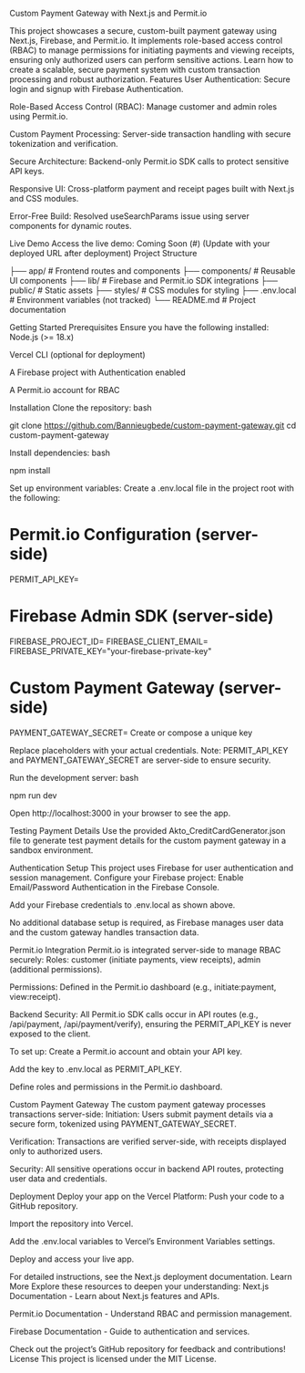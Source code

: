 Custom Payment Gateway with Next.js and Permit.io

This project showcases a secure, custom-built payment gateway using Next.js, Firebase, and Permit.io. It implements role-based access control (RBAC) to manage permissions for initiating payments and viewing receipts, ensuring only authorized users can perform sensitive actions. Learn how to create a scalable, secure payment system with custom transaction processing and robust authorization.
Features
User Authentication: Secure login and signup with Firebase Authentication.

Role-Based Access Control (RBAC): Manage customer and admin roles using Permit.io.

Custom Payment Processing: Server-side transaction handling with secure tokenization and verification.

Secure Architecture: Backend-only Permit.io SDK calls to protect sensitive API keys.

Responsive UI: Cross-platform payment and receipt pages built with Next.js and CSS modules.

Error-Free Build: Resolved useSearchParams issue using server components for dynamic routes.

Live Demo
Access the live demo: Coming Soon (#) (Update with your deployed URL after deployment)
Project Structure

├── app/                    # Frontend routes and components
├── components/             # Reusable UI components
├── lib/                    # Firebase and Permit.io SDK integrations
├── public/                 # Static assets
├── styles/                 # CSS modules for styling
├── .env.local              # Environment variables (not tracked)
└── README.md               # Project documentation

Getting Started
Prerequisites
Ensure you have the following installed:
Node.js (>= 18.x)

Vercel CLI (optional for deployment)

A Firebase project with Authentication enabled

A Permit.io account for RBAC

Installation
Clone the repository:
bash

git clone https://github.com/Bannieugbede/custom-payment-gateway.git
cd custom-payment-gateway

Install dependencies:
bash

npm install

Set up environment variables:
Create a .env.local file in the project root with the following:

# Permit.io Configuration (server-side)
PERMIT_API_KEY=<your-permit-api-key>

# Firebase Admin SDK (server-side)
FIREBASE_PROJECT_ID=<your-firebase-project-id>
FIREBASE_CLIENT_EMAIL=<your-firebase-client-email>
FIREBASE_PRIVATE_KEY="your-firebase-private-key"

# Custom Payment Gateway (server-side)
PAYMENT_GATEWAY_SECRET=<your-custom-payment-secret>
Create or compose a unique key



Replace placeholders with your actual credentials. Note: PERMIT_API_KEY and PAYMENT_GATEWAY_SECRET are server-side to ensure security.

Run the development server:
bash

npm run dev

Open http://localhost:3000 in your browser to see the app.

Testing Payment Details
Use the provided Akto_CreditCardGenerator.json file to generate test payment details for the custom payment gateway in a sandbox environment.

Authentication Setup
This project uses Firebase for user authentication and session management. Configure your Firebase project:
Enable Email/Password Authentication in the Firebase Console.

Add your Firebase credentials to .env.local as shown above.

No additional database setup is required, as Firebase manages user data and the custom gateway handles transaction data.

Permit.io Integration
Permit.io is integrated server-side to manage RBAC securely:
Roles: customer (initiate payments, view receipts), admin (additional permissions).

Permissions: Defined in the Permit.io dashboard (e.g., initiate:payment, view:receipt).

Backend Security: All Permit.io SDK calls occur in API routes (e.g., /api/payment, /api/payment/verify), ensuring the PERMIT_API_KEY is never exposed to the client.

To set up:
Create a Permit.io account and obtain your API key.

Add the key to .env.local as PERMIT_API_KEY.

Define roles and permissions in the Permit.io dashboard.

Custom Payment Gateway
The custom payment gateway processes transactions server-side:
Initiation: Users submit payment details via a secure form, tokenized using PAYMENT_GATEWAY_SECRET.

Verification: Transactions are verified server-side, with receipts displayed only to authorized users.

Security: All sensitive operations occur in backend API routes, protecting user data and credentials.

Deployment
Deploy your app on the Vercel Platform:
Push your code to a GitHub repository.

Import the repository into Vercel.

Add the .env.local variables to Vercel’s Environment Variables settings.

Deploy and access your live app.

For detailed instructions, see the Next.js deployment documentation.
Learn More
Explore these resources to deepen your understanding:
Next.js Documentation - Learn about Next.js features and APIs.

Permit.io Documentation - Understand RBAC and permission management.

Firebase Documentation - Guide to authentication and services.

Check out the project’s GitHub repository for feedback and contributions!
License
This project is licensed under the MIT License.

